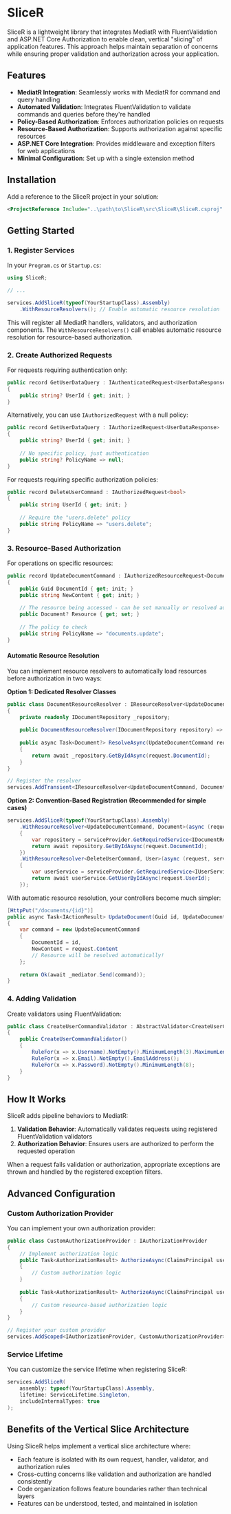# SliceR

SliceR is a lightweight library that integrates MediatR with FluentValidation and ASP.NET Core Authorization to enable clean, vertical "slicing" of application features. This approach helps maintain separation of concerns while ensuring proper validation and authorization across your application.

## Features

- **MediatR Integration**: Seamlessly works with MediatR for command and query handling
- **Automated Validation**: Integrates FluentValidation to validate commands and queries before they're handled
- **Policy-Based Authorization**: Enforces authorization policies on requests
- **Resource-Based Authorization**: Supports authorization against specific resources
- **ASP.NET Core Integration**: Provides middleware and exception filters for web applications
- **Minimal Configuration**: Set up with a single extension method

## Installation

Add a reference to the SliceR project in your solution:

```xml
<ProjectReference Include="..\path\to\SliceR\src\SliceR\SliceR.csproj" />
```

## Getting Started

### 1. Register Services

In your `Program.cs` or `Startup.cs`:

```csharp
using SliceR;

// ...

services.AddSliceR(typeof(YourStartupClass).Assembly)
    .WithResourceResolvers(); // Enable automatic resource resolution
```

This will register all MediatR handlers, validators, and authorization components. The `WithResourceResolvers()` call enables automatic resource resolution for resource-based authorization.

### 2. Create Authorized Requests

For requests requiring authentication only:

```csharp
public record GetUserDataQuery : IAuthenticatedRequest<UserDataResponse>
{
    public string? UserId { get; init; }
}
```

Alternatively, you can use `IAuthorizedRequest` with a null policy:

```csharp
public record GetUserDataQuery : IAuthorizedRequest<UserDataResponse>
{
    public string? UserId { get; init; }
    
    // No specific policy, just authentication
    public string? PolicyName => null;
}
```

For requests requiring specific authorization policies:

```csharp
public record DeleteUserCommand : IAuthorizedRequest<bool>
{
    public string UserId { get; init; }
    
    // Require the "users.delete" policy
    public string PolicyName => "users.delete";
}
```

### 3. Resource-Based Authorization

For operations on specific resources:

```csharp
public record UpdateDocumentCommand : IAuthorizedResourceRequest<Document, Unit>
{
    public Guid DocumentId { get; init; }
    public string NewContent { get; init; }
    
    // The resource being accessed - can be set manually or resolved automatically
    public Document? Resource { get; set; }
    
    // The policy to check
    public string PolicyName => "documents.update";
}
```

#### Automatic Resource Resolution

You can implement resource resolvers to automatically load resources before authorization in two ways:

**Option 1: Dedicated Resolver Classes**

```csharp
public class DocumentResourceResolver : IResourceResolver<UpdateDocumentCommand, Document>
{
    private readonly IDocumentRepository _repository;
    
    public DocumentResourceResolver(IDocumentRepository repository) => _repository = repository;
    
    public async Task<Document?> ResolveAsync(UpdateDocumentCommand request, CancellationToken cancellationToken)
    {
        return await _repository.GetByIdAsync(request.DocumentId);
    }
}

// Register the resolver
services.AddTransient<IResourceResolver<UpdateDocumentCommand, Document>, DocumentResourceResolver>();
```

**Option 2: Convention-Based Registration (Recommended for simple cases)**

```csharp
services.AddSliceR(typeof(YourStartupClass).Assembly)
    .WithResourceResolver<UpdateDocumentCommand, Document>(async (request, serviceProvider, cancellationToken) =>
    {
        var repository = serviceProvider.GetRequiredService<IDocumentRepository>();
        return await repository.GetByIdAsync(request.DocumentId);
    })
    .WithResourceResolver<DeleteUserCommand, User>(async (request, serviceProvider, cancellationToken) =>
    {
        var userService = serviceProvider.GetRequiredService<IUserService>();
        return await userService.GetUserByIdAsync(request.UserId);
    });
```

With automatic resource resolution, your controllers become much simpler:

```csharp
[HttpPut("/documents/{id}")]
public async Task<IActionResult> UpdateDocument(Guid id, UpdateDocumentRequest request)
{
    var command = new UpdateDocumentCommand 
    { 
        DocumentId = id,
        NewContent = request.Content
        // Resource will be resolved automatically!
    };
    
    return Ok(await _mediator.Send(command));
}
```

### 4. Adding Validation

Create validators using FluentValidation:

```csharp
public class CreateUserCommandValidator : AbstractValidator<CreateUserCommand>
{
    public CreateUserCommandValidator()
    {
        RuleFor(x => x.Username).NotEmpty().MinimumLength(3).MaximumLength(50);
        RuleFor(x => x.Email).NotEmpty().EmailAddress();
        RuleFor(x => x.Password).NotEmpty().MinimumLength(8);
    }
}
```

## How It Works

SliceR adds pipeline behaviors to MediatR:

1. **Validation Behavior**: Automatically validates requests using registered FluentValidation validators
2. **Authorization Behavior**: Ensures users are authorized to perform the requested operation

When a request fails validation or authorization, appropriate exceptions are thrown and handled by the registered exception filters.

## Advanced Configuration

### Custom Authorization Provider

You can implement your own authorization provider:

```csharp
public class CustomAuthorizationProvider : IAuthorizationProvider
{
    // Implement authorization logic
    public Task<AuthorizationResult> AuthorizeAsync(ClaimsPrincipal user, string policyName)
    {
        // Custom authorization logic
    }
    
    public Task<AuthorizationResult> AuthorizeAsync(ClaimsPrincipal user, string policyName, object resource)
    {
        // Custom resource-based authorization logic
    }
}

// Register your custom provider
services.AddScoped<IAuthorizationProvider, CustomAuthorizationProvider>();
```

### Service Lifetime

You can customize the service lifetime when registering SliceR:

```csharp
services.AddSliceR(
    assembly: typeof(YourStartupClass).Assembly,
    lifetime: ServiceLifetime.Singleton,
    includeInternalTypes: true
);
```

## Benefits of the Vertical Slice Architecture

Using SliceR helps implement a vertical slice architecture where:

- Each feature is isolated with its own request, handler, validator, and authorization rules
- Cross-cutting concerns like validation and authorization are handled consistently
- Code organization follows feature boundaries rather than technical layers
- Features can be understood, tested, and maintained in isolation